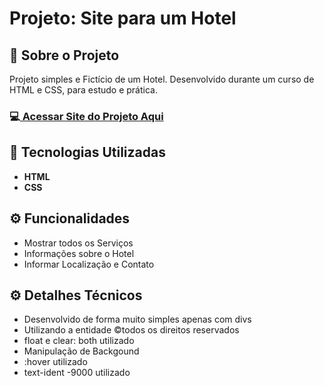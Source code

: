 <h1>Projeto: Site para um Hotel</h1>

<h2>📌 Sobre o Projeto</h2>
<p>Projeto simples e Fictício de um Hotel. Desenvolvido durante um curso de HTML e CSS, para estudo e prática.</p>

<h3>💻<a href="https://deangelleses.github.io/site_para_hotel-HTML-CSS/" target="_blank"> Acessar Site do Projeto Aqui</a></h3>

<h2>🚀 Tecnologias Utilizadas</h2>
<ul>
  <li><b>HTML</b></li>
  <li><b>CSS</b></li>
</ul>

<h2>⚙️ Funcionalidades</h2>
<ul>
  <li>Mostrar todos os Serviços</li>
  <li>Informações sobre o Hotel</li>
  <li>Informar Localização e Contato</li>
</ul>

<h2>⚙️ Detalhes Técnicos</h2>
<ul>
  <li>Desenvolvido de forma muito simples apenas com divs</li>
  <li>Utilizando a entidade &copy;todos os direitos reservados</li>
  <li>float e clear: both utilizado</li>
  <li>Manipulação de Backgound</li>
  <li>:hover utilizado</li>
  <li>text-ident -9000 utilizado</li>
</ul>
